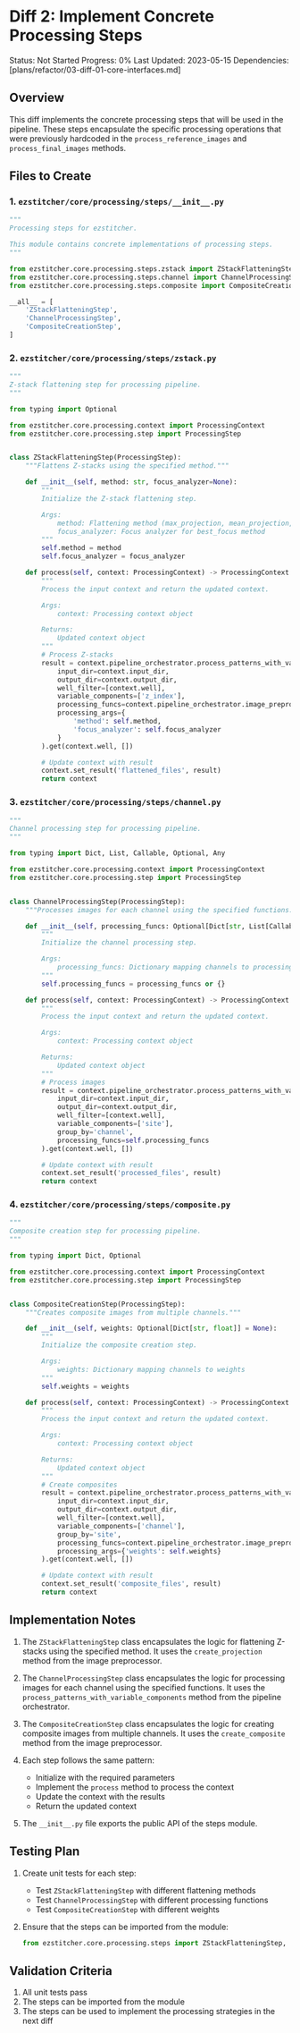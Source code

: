# Diff 2: Implement Concrete Processing Steps

Status: Not Started
Progress: 0%
Last Updated: 2023-05-15
Dependencies: [plans/refactor/03-diff-01-core-interfaces.md]

## Overview

This diff implements the concrete processing steps that will be used in the pipeline. These steps encapsulate the specific processing operations that were previously hardcoded in the `process_reference_images` and `process_final_images` methods.

## Files to Create

### 1. `ezstitcher/core/processing/steps/__init__.py`

```python
"""
Processing steps for ezstitcher.

This module contains concrete implementations of processing steps.
"""

from ezstitcher.core.processing.steps.zstack import ZStackFlatteningStep
from ezstitcher.core.processing.steps.channel import ChannelProcessingStep
from ezstitcher.core.processing.steps.composite import CompositeCreationStep

__all__ = [
    'ZStackFlatteningStep',
    'ChannelProcessingStep',
    'CompositeCreationStep',
]
```

### 2. `ezstitcher/core/processing/steps/zstack.py`

```python
"""
Z-stack flattening step for processing pipeline.
"""

from typing import Optional

from ezstitcher.core.processing.context import ProcessingContext
from ezstitcher.core.processing.step import ProcessingStep


class ZStackFlatteningStep(ProcessingStep):
    """Flattens Z-stacks using the specified method."""

    def __init__(self, method: str, focus_analyzer=None):
        """
        Initialize the Z-stack flattening step.

        Args:
            method: Flattening method (max_projection, mean_projection, best_focus)
            focus_analyzer: Focus analyzer for best_focus method
        """
        self.method = method
        self.focus_analyzer = focus_analyzer

    def process(self, context: ProcessingContext) -> ProcessingContext:
        """
        Process the input context and return the updated context.

        Args:
            context: Processing context object

        Returns:
            Updated context object
        """
        # Process Z-stacks
        result = context.pipeline_orchestrator.process_patterns_with_variable_components(
            input_dir=context.input_dir,
            output_dir=context.output_dir,
            well_filter=[context.well],
            variable_components=['z_index'],
            processing_funcs=context.pipeline_orchestrator.image_preprocessor.create_projection,
            processing_args={
                'method': self.method,
                'focus_analyzer': self.focus_analyzer
            }
        ).get(context.well, [])

        # Update context with result
        context.set_result('flattened_files', result)
        return context
```

### 3. `ezstitcher/core/processing/steps/channel.py`

```python
"""
Channel processing step for processing pipeline.
"""

from typing import Dict, List, Callable, Optional, Any

from ezstitcher.core.processing.context import ProcessingContext
from ezstitcher.core.processing.step import ProcessingStep


class ChannelProcessingStep(ProcessingStep):
    """Processes images for each channel using the specified functions."""

    def __init__(self, processing_funcs: Optional[Dict[str, List[Callable]]] = None):
        """
        Initialize the channel processing step.

        Args:
            processing_funcs: Dictionary mapping channels to processing functions
        """
        self.processing_funcs = processing_funcs or {}

    def process(self, context: ProcessingContext) -> ProcessingContext:
        """
        Process the input context and return the updated context.

        Args:
            context: Processing context object

        Returns:
            Updated context object
        """
        # Process images
        result = context.pipeline_orchestrator.process_patterns_with_variable_components(
            input_dir=context.input_dir,
            output_dir=context.output_dir,
            well_filter=[context.well],
            variable_components=['site'],
            group_by='channel',
            processing_funcs=self.processing_funcs
        ).get(context.well, [])

        # Update context with result
        context.set_result('processed_files', result)
        return context
```

### 4. `ezstitcher/core/processing/steps/composite.py`

```python
"""
Composite creation step for processing pipeline.
"""

from typing import Dict, Optional

from ezstitcher.core.processing.context import ProcessingContext
from ezstitcher.core.processing.step import ProcessingStep


class CompositeCreationStep(ProcessingStep):
    """Creates composite images from multiple channels."""

    def __init__(self, weights: Optional[Dict[str, float]] = None):
        """
        Initialize the composite creation step.

        Args:
            weights: Dictionary mapping channels to weights
        """
        self.weights = weights

    def process(self, context: ProcessingContext) -> ProcessingContext:
        """
        Process the input context and return the updated context.

        Args:
            context: Processing context object

        Returns:
            Updated context object
        """
        # Create composites
        result = context.pipeline_orchestrator.process_patterns_with_variable_components(
            input_dir=context.input_dir,
            output_dir=context.output_dir,
            well_filter=[context.well],
            variable_components=['channel'],
            group_by='site',
            processing_funcs=context.pipeline_orchestrator.image_preprocessor.create_composite,
            processing_args={'weights': self.weights}
        ).get(context.well, [])

        # Update context with result
        context.set_result('composite_files', result)
        return context
```

## Implementation Notes

1. The `ZStackFlatteningStep` class encapsulates the logic for flattening Z-stacks using the specified method. It uses the `create_projection` method from the image preprocessor.

2. The `ChannelProcessingStep` class encapsulates the logic for processing images for each channel using the specified functions. It uses the `process_patterns_with_variable_components` method from the pipeline orchestrator.

3. The `CompositeCreationStep` class encapsulates the logic for creating composite images from multiple channels. It uses the `create_composite` method from the image preprocessor.

4. Each step follows the same pattern:
   - Initialize with the required parameters
   - Implement the `process` method to process the context
   - Update the context with the results
   - Return the updated context

5. The `__init__.py` file exports the public API of the steps module.

## Testing Plan

1. Create unit tests for each step:
   - Test `ZStackFlatteningStep` with different flattening methods
   - Test `ChannelProcessingStep` with different processing functions
   - Test `CompositeCreationStep` with different weights

2. Ensure that the steps can be imported from the module:
   ```python
   from ezstitcher.core.processing.steps import ZStackFlatteningStep, ChannelProcessingStep, CompositeCreationStep
   ```

## Validation Criteria

1. All unit tests pass
2. The steps can be imported from the module
3. The steps can be used to implement the processing strategies in the next diff
